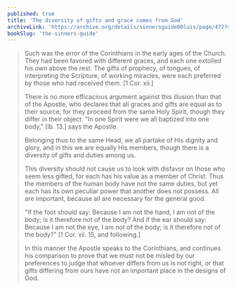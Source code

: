 ```yaml
---
published: true
title: 'The diversity of gifts and grace comes from God'
archiveLink: 'https://archive.org/details/sinnersguide00luis/page/472?view=theater'
bookSlug: 'the-sinners-guide'
---
```


> Such was the error of the Corinthians in the early ages of the Church. They had been favored with different graces, and each one extolled his own above the rest. The gifts of prophecy, of tongues, of interpreting the Scripture, of working miracles, were each preferred by those who had received them. [1 Cor. xii.]
> 
> There is no more efficacious argument against this illusion than that of the Apostle, who declares that all graces and gifts are equal as to their source, for they proceed from the same Holy Spirit, though they differ in their object. "In one Spirit were we all baptized into one body," [Ib. 13.] says the Apostle.
> 
> Belonging thus to the same Head, we all partake of His dignity and glory, and in this we are equally His members, though there is a diversity of gifts and duties among us.
> 
> This diversity should not cause us to look with disfavor on those who seem less gifted, for each has his value as a member of Christ. Thus the members of the human body have not the same duties, but yet each has its own peculiar power that another does not possess. All are important, because all are necessary for the general good.
> 
> "If the foot should say: Because I am not the hand, I am not of the body; is it therefore not of the body? And if the ear should say: Because I am not the eye, I am not of the body; is it therefore not of the body?" [1 Cor. xii. 15, and following.]
> 
> In this manner the Apostle speaks to the Corinthians, and continues his comparison to prove that we must not be misled by our preferences to judge that whoever differs from us is not right, or that gifts differing from ours have not an important place in the designs of God.
